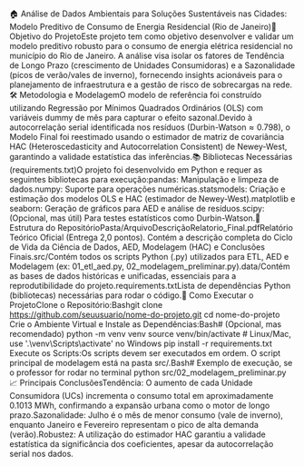 🏠 Análise de Dados Ambientais para Soluções Sustentáveis nas Cidades: Modelo Preditivo de Consumo de Energia Residencial (Rio de Janeiro)🎯 Objetivo do ProjetoEste projeto tem como objetivo desenvolver e validar um modelo preditivo robusto para o consumo de energia elétrica residencial no município do Rio de Janeiro. A análise visa isolar os fatores de Tendência de Longo Prazo (crescimento de Unidades Consumidoras) e a Sazonalidade (picos de verão/vales de inverno), fornecendo insights acionáveis para o planejamento de infraestrutura e a gestão de risco de sobrecargas na rede.🛠️ Metodologia e ModelagemO modelo de referência foi construído utilizando Regressão por Mínimos Quadrados Ordinários (OLS) com variáveis dummy de mês para capturar o efeito sazonal.Devido à autocorrelação serial identificada nos resíduos ($\text{Durbin-Watson} \approx 0.798$), o Modelo Final foi reestimado usando o estimador de matriz de covariância HAC (Heteroscedasticity and Autocorrelation Consistent) de Newey-West, garantindo a validade estatística das inferências.📚 Bibliotecas Necessárias (requirements.txt)O projeto foi desenvolvido em Python e requer as seguintes bibliotecas para execução:pandas: Manipulação e limpeza de dados.numpy: Suporte para operações numéricas.statsmodels: Criação e estimação dos modelos OLS e HAC (estimador de Newey-West).matplotlib e seaborn: Geração de gráficos para $\text{AED}$ e análise de resíduos.scipy: (Opcional, mas útil) Para testes estatísticos como $\text{Durbin-Watson}$.📂 Estrutura do RepositórioPasta/ArquivoDescriçãoRelatorio_Final.pdfRelatório Teórico Oficial (Entrega 2,0 pontos). Contém a descrição completa do Ciclo de Vida da Ciência de Dados, $\text{AED}$, $\text{Modelagem (HAC)}$ e Conclusões Finais.src/Contém todos os scripts Python (.py) utilizados para $\text{ETL}$, $\text{AED}$ e Modelagem (ex: 01_etl_aed.py, 02_modelagem_preliminar.py).data/Contém as bases de dados históricas e unificadas, essenciais para a reprodutibilidade do projeto.requirements.txtLista de dependências Python (bibliotecas) necessárias para rodar o código.🚀 Como Executar o ProjetoClone o Repositório:Bashgit clone https://github.com/seuusuario/nome-do-projeto.git
cd nome-do-projeto
Crie o Ambiente Virtual e Instale as Dependências:Bash# (Opcional, mas recomendado)
python -m venv venv 
source venv/bin/activate # Linux/Mac, use '.\venv\Scripts\activate' no Windows
pip install -r requirements.txt
Execute os Scripts:Os scripts devem ser executados em ordem. O script principal de modelagem está na pasta src/.Bash# Exemplo de execução, se o professor for rodar no terminal
python src/02_modelagem_preliminar.py
📈 Principais ConclusõesTendência: O aumento de cada Unidade Consumidora ($\text{UCs}$) incrementa o consumo total em aproximadamente $0.1013 \text{ MWh}$, confirmando a expansão urbana como o motor de longo prazo.Sazonalidade: Julho é o mês de menor consumo (vale de inverno), enquanto Janeiro e Fevereiro representam o pico de alta demanda (verão).Robustez: A utilização do estimador HAC garantiu a validade estatística da significância dos coeficientes, apesar da autocorrelação serial nos dados.
